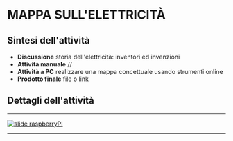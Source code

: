# MAPPA SULL'ELETTRICITÀ

## Sintesi dell'attività
- **Discussione** storia dell'elettricità: inventori ed invenzioni
- **Attività manuale** //
- **Attività a PC** realizzare una mappa concettuale usando strumenti online
- **Prodotto finale** file o link

## Dettagli dell'attività

---

[![slide raspberryPI](mappa_coggle.png)](imageBig/mappa_coggle.png)

---